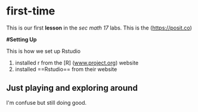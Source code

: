 # first-time
This is our first **lesson** in the *sec math 17* labs. 
This is the (https://posit.co)

**#Setting Up**

This is how we set up Rstudio

1. installed r from the [R] (www.project.org) website
2. installed ==Rstudio== from their website

## Just playing and exploring around

I'm confuse but still doing good. 
